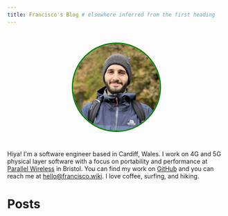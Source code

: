 ```yaml
---
title: Francisco's Blog # elsewhere inferred from the first heading
---
```


<div style="text-align: center">
  <picture>
    <source srcset="index/me.avif" type="image/avif">
    <source srcset="index/me.webp" type="image/webp">
    <img
      src="index/me.jpg"
      alt="My profile photo"
      style="
        width: 200px;
        height: 200px;
        border-radius: 100%;
        object-fit: cover;
        border: 3px solid green;
        margin: 25px;
      "
    />
  </picture>
</div>

Hiya! I'm a software engineer based in Cardiff, Wales. I work on 4G and 5G physical layer software
with a focus on portability and performance at [Parallel Wireless](https://www.parallelwireless.com)
in Bristol. You can find my work on [GitHub](https://github.com/fng97) and you can reach me at
<a href="mailto:hello&#64;francisco&#46;wiki">hello&#64;francisco&#46;wiki</a>. I love coffee,
surfing, and hiking.

# Posts

<!-- BLOG-POSTS -->
